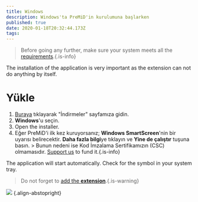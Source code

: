 ```yaml
---
title: Windows
description: Windows'ta PreMiD'in kurulumuna başlarken
published: true
date: 2020-01-18T20:32:44.173Z
tags:
---
```


> Before going any further, make sure your system meets all the [requirements](/install/requirements).{.is-info}

The installation of the application is very important as the extension can not do anything by itself.

# Yükle
1. [Buraya](https://premid.app/downloads) tıklayarak "İndirmeler" sayfamıza gidin.
2. **Windows**'u seçin.
3. Open the installer.
4. Eğer PreMiD'i ilk kez kuruyorsanız; **Windows SmartScreen**'nin bir uyarısı belirecektir. **Daha fazla bilgi**ye tıklayın ve **Yine de çalıştır** tuşuna basın. > Bunun nedeni ise Kod İmzalama Sertifikamızın (CSC) olmamasıdır. [Support us](https://www.patreon.com/Timeraa) to fund it.{.is-info}

The application will start automatically. Check for the symbol in your system tray.

> Do not forget to [add the **extension**](/install).{.is-warning}

![](https://a.icons8.com/djxbtnYm/GBjHDS/svg.svg) {.align-abstopright}